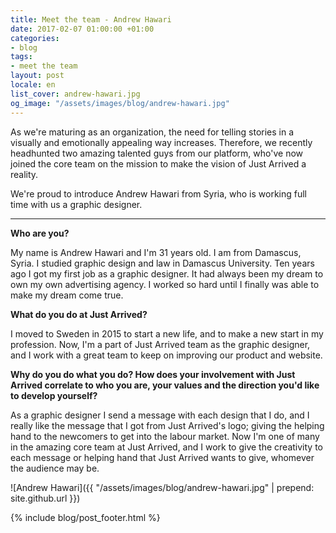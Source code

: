 ```yaml
---
title: Meet the team - Andrew Hawari
date: 2017-02-07 01:00:00 +01:00
categories:
- blog
tags:
- meet the team
layout: post
locale: en
list_cover: andrew-hawari.jpg
og_image: "/assets/images/blog/andrew-hawari.jpg"
---
```


As we're maturing as an organization, the need for telling stories in a visually and emotionally appealing way increases. Therefore, we recently headhunted two amazing talented guys from our platform, who've now joined the core team on the mission to make the vision of Just Arrived a reality. &zwnj;&zwnj;&zwnj;&zwnj;&zwnj;

We're proud to introduce Andrew Hawari from Syria, who is working full time with us a graphic designer.

---

__Who are you?__

My name is Andrew Hawari and I'm 31 years old. I am from Damascus, Syria. I studied graphic design and law in Damascus University. Ten years ago I got my first job as a graphic designer. It had always been my dream to own my own advertising agency. I worked so hard until I finally was able to make my dream come true.

__What do you do at Just Arrived?__

I moved to Sweden in 2015 to start a new life, and to make a new start in my profession. Now, I'm a part of Just Arrived team as the graphic designer, and I work with a great team to keep on improving our product and website.

__Why do you do what you do? How does your involvement with Just Arrived correlate to who you are, your values and the direction you'd like to develop yourself?__

As a graphic designer I send a message with each design that I do, and I really like the message that I got from Just Arrived's logo; giving the helping hand to the newcomers to get into the labour market. Now I'm one of many in the amazing core team at Just Arrived, and I work to give the creativity to each message or helping hand that Just Arrived wants to give, whomever the audience may be.

![Andrew Hawari]({{ "/assets/images/blog/andrew-hawari.jpg" | prepend: site.github.url }})

{% include blog/post_footer.html %}
